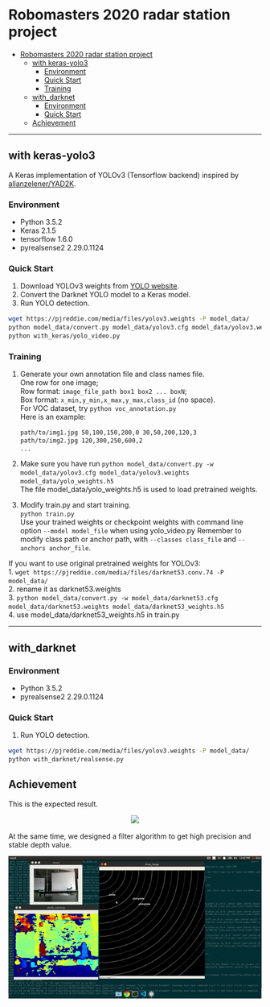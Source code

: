 # Robomasters 2020 radar station project

- [Robomasters 2020 radar station project](#robomasters-2020-radar-station-project)
  - [with keras-yolo3](#with-keras-yolo3)
    - [Environment](#environment)
    - [Quick Start](#quick-start)
    - [Training](#training)
  - [with_darknet](#withdarknet)
    - [Environment](#environment-1)
    - [Quick Start](#quick-start-1)
  - [Achievement](#achievement)

---

## with keras-yolo3

A Keras implementation of YOLOv3 (Tensorflow backend) inspired by [allanzelener/YAD2K](https://github.com/allanzelener/YAD2K).

### Environment

- Python 3.5.2
- Keras 2.1.5
- tensorflow 1.6.0
- pyrealsense2 2.29.0.1124

### Quick Start

1. Download YOLOv3 weights from [YOLO website](http://pjreddie.com/darknet/yolo/).
2. Convert the Darknet YOLO model to a Keras model.
3. Run YOLO detection.

```bash
wget https://pjreddie.com/media/files/yolov3.weights -P model_data/
python model_data/convert.py model_data/yolov3.cfg model_data/yolov3.weights model_data/yolo.h5
python with_keras/yolo_video.py
```

### Training

1. Generate your own annotation file and class names file.  
    One row for one image;  
    Row format: `image_file_path box1 box2 ... boxN`;  
    Box format: `x_min,y_min,x_max,y_max,class_id` (no space).  
    For VOC dataset, try `python voc_annotation.py`  
    Here is an example:
    ```
    path/to/img1.jpg 50,100,150,200,0 30,50,200,120,3
    path/to/img2.jpg 120,300,250,600,2
    ...
    ```

2. Make sure you have run `python model_data/convert.py -w model_data/yolov3.cfg model_data/yolov3.weights model_data/yolo_weights.h5`  
    The file model_data/yolo_weights.h5 is used to load pretrained weights.

3. Modify train.py and start training.  
    `python train.py`  
    Use your trained weights or checkpoint weights with command line option `--model model_file` when using yolo_video.py
    Remember to modify class path or anchor path, with `--classes class_file` and `--anchors anchor_file`.

If you want to use original pretrained weights for YOLOv3:  
    1. `wget https://pjreddie.com/media/files/darknet53.conv.74 -P model_data/`  
    2. rename it as darknet53.weights  
    3. `python model_data/convert.py -w model_data/darknet53.cfg model_data/darknet53.weights model_data/darknet53_weights.h5`  
    4. use model_data/darknet53_weights.h5 in train.py

---

## with_darknet

### Environment

- Python 3.5.2
- pyrealsense2 2.29.0.1124

### Quick Start

1. Run YOLO detection.

```bash
wget https://pjreddie.com/media/files/yolov3.weights -P model_data/
python with_darknet/realsense.py
```

## Achievement

This is the expected result.

<div align="center">
  <img src=imgs/scanner_overall.gif width="720px"/>
</div>

At the same time, we designed a filter algorithm to get high precision and stable depth value.

<div align="center">
  <img src=imgs/scanner_holdon.gif width="720px"/>
</div>
